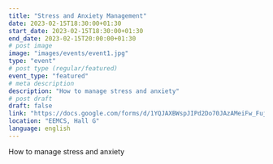 ```yaml
---
title: "Stress and Anxiety Management"
date: 2023-02-15T18:30:00+01:30
start_date: 2023-02-15T18:30:00+01:30
end_date: 2023-02-15T20:00:00+01:30
# post image
image: "images/events/event1.jpg"
type: "event"
# post type (regular/featured)
event_type: "featured"
# meta description
description: "How to manage stress and anxiety"
# post draft
draft: false
link: "https://docs.google.com/forms/d/1YQJAXBWspJIPd2Do70JAzAMeiFw_FujgKLaj779xHFA"
location: "EEMCS, Hall G"
language: english
---
```

How to manage stress and anxiety